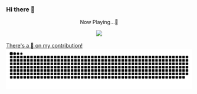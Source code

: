 ### Hi there 👋

<p align="center">
Now Playing...🎵 
</p>

<p align="center">
  <a href="https://open.spotify.com/user/12121577977">
   <img src="https://spotify-github-profile.vercel.app/api/view?uid=12121577977&cover_image=true&theme=novatorem&bar_color=53b14f&bar_color_cover=false"/>
</p>

<!--
**fixri46/fixri46** is a ✨ _special_ ✨ repository because its `README.md` (this file) appears on your GitHub profile.

Here are some ideas to get you started:

- 🔭 I’m currently working on ...
- 🌱 I’m currently learning ...
- 👯 I’m looking to collaborate on ...
- 🤔 I’m looking for help with ...
- 💬 Ask me about ...
- 📫 How to reach me: ...
- 😄 Pronouns: ...
- ⚡ Fun fact: ...
-->

There's a :snake: on my contribution! 
![snake gif](https://github.com/fixri46/fixri46/blob/output/github-contribution-grid-snake-dark.svg)
